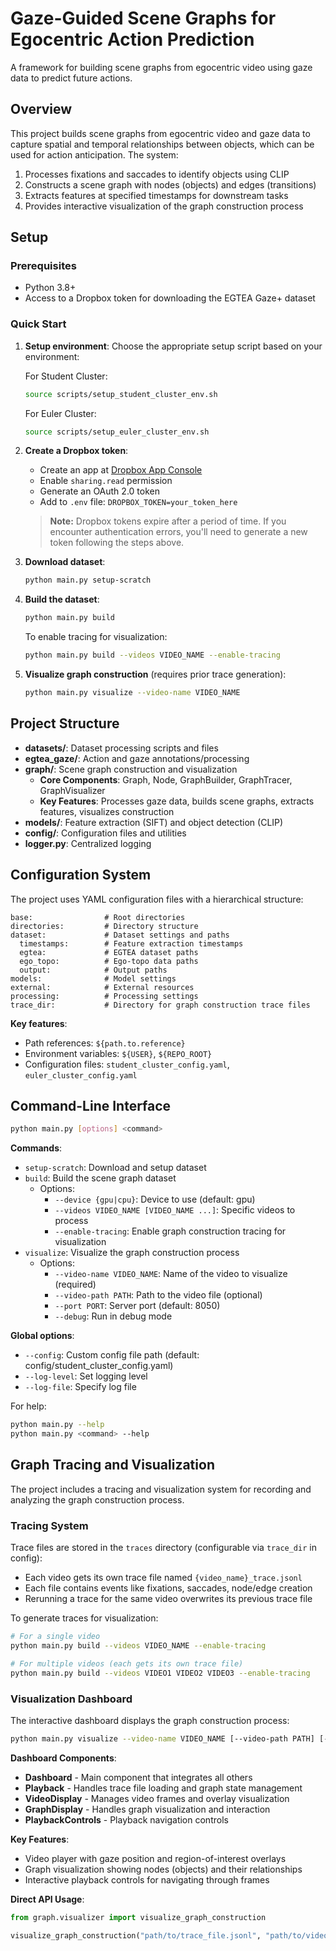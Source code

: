 # Gaze-Guided Scene Graphs for Egocentric Action Prediction

A framework for building scene graphs from egocentric video using gaze data to predict future actions.

## Overview

This project builds scene graphs from egocentric video and gaze data to capture spatial and temporal relationships between objects, which can be used for action anticipation. The system:

1. Processes fixations and saccades to identify objects using CLIP
2. Constructs a scene graph with nodes (objects) and edges (transitions)
3. Extracts features at specified timestamps for downstream tasks
4. Provides interactive visualization of the graph construction process

## Setup

### Prerequisites

- Python 3.8+
- Access to a Dropbox token for downloading the EGTEA Gaze+ dataset

### Quick Start

1. **Setup environment**:
   Choose the appropriate setup script based on your environment:
   
   For Student Cluster:
   ```bash
   source scripts/setup_student_cluster_env.sh
   ```
   
   For Euler Cluster:
   ```bash
   source scripts/setup_euler_cluster_env.sh
   ```

2. **Create a Dropbox token**:
   - Create an app at [Dropbox App Console](https://www.dropbox.com/developers/apps/)
   - Enable `sharing.read` permission
   - Generate an OAuth 2.0 token
   - Add to `.env` file: `DROPBOX_TOKEN=your_token_here`
   
   > **Note:** Dropbox tokens expire after a period of time. If you encounter authentication errors, you'll need to generate a new token following the steps above.

3. **Download dataset**:
   ```bash
   python main.py setup-scratch
   ```

4. **Build the dataset**:
   ```bash
   python main.py build
   ```
   
   To enable tracing for visualization:
   ```bash
   python main.py build --videos VIDEO_NAME --enable-tracing
   ```

5. **Visualize graph construction** (requires prior trace generation):
   ```bash
   python main.py visualize --video-name VIDEO_NAME
   ```

## Project Structure

- **datasets/**: Dataset processing scripts and files
- **egtea_gaze/**: Action and gaze annotations/processing
- **graph/**: Scene graph construction and visualization
  - **Core Components**: Graph, Node, GraphBuilder, GraphTracer, GraphVisualizer
  - **Key Features**: Processes gaze data, builds scene graphs, extracts features, visualizes construction
- **models/**: Feature extraction (SIFT) and object detection (CLIP)
- **config/**: Configuration files and utilities
- **logger.py**: Centralized logging

## Configuration System

The project uses YAML configuration files with a hierarchical structure:

```
base:                # Root directories
directories:         # Directory structure
dataset:             # Dataset settings and paths
  timestamps:        # Feature extraction timestamps
  egtea:             # EGTEA dataset paths
  ego_topo:          # Ego-topo data paths
  output:            # Output paths
models:              # Model settings
external:            # External resources
processing:          # Processing settings
trace_dir:           # Directory for graph construction trace files
```

**Key features**:
- Path references: `${path.to.reference}`
- Environment variables: `${USER}`, `${REPO_ROOT}`
- Configuration files: `student_cluster_config.yaml`, `euler_cluster_config.yaml`

## Command-Line Interface

```bash
python main.py [options] <command>
```

**Commands**:
- `setup-scratch`: Download and setup dataset
- `build`: Build the scene graph dataset
  - Options:
    - `--device {gpu|cpu}`: Device to use (default: gpu)
    - `--videos VIDEO_NAME [VIDEO_NAME ...]`: Specific videos to process
    - `--enable-tracing`: Enable graph construction tracing for visualization
- `visualize`: Visualize the graph construction process
  - Options:
    - `--video-name VIDEO_NAME`: Name of the video to visualize (required)
    - `--video-path PATH`: Path to the video file (optional)
    - `--port PORT`: Server port (default: 8050)
    - `--debug`: Run in debug mode

**Global options**:
- `--config`: Custom config file path (default: config/student_cluster_config.yaml)
- `--log-level`: Set logging level
- `--log-file`: Specify log file

For help:
```bash
python main.py --help
python main.py <command> --help
```

## Graph Tracing and Visualization

The project includes a tracing and visualization system for recording and analyzing the graph construction process.

### Tracing System

Trace files are stored in the `traces` directory (configurable via `trace_dir` in config):
- Each video gets its own trace file named `{video_name}_trace.jsonl`
- Each file contains events like fixations, saccades, node/edge creation
- Rerunning a trace for the same video overwrites its previous trace file

To generate traces for visualization:
```bash
# For a single video
python main.py build --videos VIDEO_NAME --enable-tracing

# For multiple videos (each gets its own trace file)
python main.py build --videos VIDEO1 VIDEO2 VIDEO3 --enable-tracing
```

### Visualization Dashboard

The interactive dashboard displays the graph construction process:

```bash
python main.py visualize --video-name VIDEO_NAME [--video-path PATH] [--port PORT]
```

**Dashboard Components**:
- **Dashboard** - Main component that integrates all others
- **Playback** - Handles trace file loading and graph state management
- **VideoDisplay** - Manages video frames and overlay visualization
- **GraphDisplay** - Handles graph visualization and interaction
- **PlaybackControls** - Playback navigation controls

**Key Features**:
- Video player with gaze position and region-of-interest overlays
- Graph visualization showing nodes (objects) and their relationships
- Interactive playback controls for navigating through frames

**Direct API Usage**:
```python
from graph.visualizer import visualize_graph_construction

visualize_graph_construction("path/to/trace_file.jsonl", "path/to/video.mp4")
```
